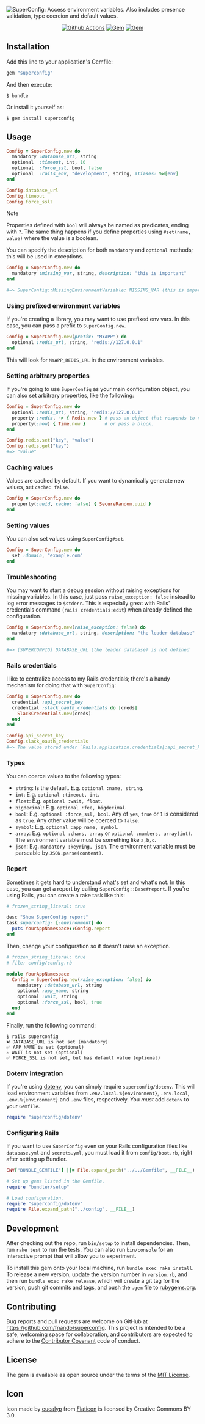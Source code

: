 ![SuperConfig: Access environment variables. Also includes presence validation, type coercion and default values.](https://raw.githubusercontent.com/fnando/superconfig/main/superconfig.png)

<p align="center">
  <a href="https://github.com/fnando/superconfig/actions/workflows/ruby-tests.yml"><img src="https://github.com/fnando/superconfig/workflows/ruby-tests/badge.svg" alt="Github Actions"></a>
  <a href="https://rubygems.org/gems/superconfig"><img src="https://img.shields.io/gem/v/superconfig.svg" alt="Gem"></a>
  <a href="https://rubygems.org/gems/superconfig"><img src="https://img.shields.io/gem/dt/superconfig.svg" alt="Gem"></a>
</p>

## Installation

Add this line to your application's Gemfile:

```ruby
gem "superconfig"
```

And then execute:

    $ bundle

Or install it yourself as:

    $ gem install superconfig

## Usage

```ruby
Config = SuperConfig.new do
  mandatory :database_url, string
  optional  :timeout, int, 10
  optional  :force_ssl, bool, false
  optional  :rails_env, "development", string, aliases: %w[env]
end

Config.database_url
Config.timeout
Config.force_ssl?
```

> [!NOTE]
>
> Properties defined with `bool` will always be named as predicates, ending with
> `?`. The same thing happens if you define properties using `#set(name, value)`
> where the value is a boolean.

You can specify the description for both `mandatory` and `optional` methods;
this will be used in exceptions.

```ruby
Config = SuperConfig.new do
  mandatory :missing_var, string, description: "this is important"
end

#=> SuperConfig::MissingEnvironmentVariable: MISSING_VAR (this is important) is not defined
```

### Using prefixed environment variables

If you're creating a library, you may want to use prefixed env vars. In this
case, you can pass a prefix to `SuperConfig.new`.

```ruby
Config = SuperConfig.new(prefix: "MYAPP") do
  optional :redis_url, string, "redis://127.0.0.1"
end
```

This will look for `MYAPP_REDIS_URL` in the environment variables.

### Setting arbitrary properties

If you're going to use `SuperConfig` as your main configuration object, you can
also set arbitrary properties, like the following:

```ruby
Config = SuperConfig.new do
  optional :redis_url, string, "redis://127.0.0.1"
  property :redis, -> { Redis.new } # pass an object that responds to #call
  property(:now) { Time.now }       # or pass a block.
end

Config.redis.set("key", "value")
Config.redis.get("key")
#=> "value"
```

### Caching values

Values are cached by default. If you want to dynamically generate new values,
set `cache: false`.

```ruby
Config = SuperConfig.new do
  property(:uuid, cache: false) { SecureRandom.uuid }
end
```

### Setting values

You can also set values using `SuperConfig#set`.

```ruby
Config = SuperConfig.new do
  set :domain, "example.com"
end
```

### Troubleshooting

You may want to start a debug session without raising exceptions for missing
variables. In this case, just pass `raise_exception: false` instead to log error
messages to `$stderr`. This is especially great with Rails' credentials command
(`rails credentials:edit`) when already defined the configuration.

```ruby
Config = SuperConfig.new(raise_exception: false) do
  mandatory :database_url, string, description: "the leader database"
end

#=> [SUPERCONFIG] DATABASE_URL (the leader database) is not defined
```

### Rails credentials

I like to centralize access to my Rails credentials; there's a handy mechanism
for doing that with `SuperConfig`:

```ruby
Config = SuperConfig.new do
  credential :api_secret_key
  credential :slack_oauth_credentials do |creds|
    SlackCredentials.new(creds)
  end
end

Config.api_secret_key
Config.slack_oauth_credentials
#=> The value stored under `Rails.application.credentials[:api_secret_key]`
```

### Types

You can coerce values to the following types:

- `string`: Is the default. E.g. `optional :name, string`.
- `int`: E.g. `optional :timeout, int`.
- `float`: E.g. `optional :wait, float`.
- `bigdecimal`: E.g. `optional :fee, bigdecimal`.
- `bool`: E.g. `optional :force_ssl, bool`. Any of `yes`, `true` or `1` is
  considered as `true`. Any other value will be coerced to `false`.
- `symbol`: E.g. `optional :app_name, symbol`.
- `array`: E.g. `optional :chars, array` or `optional :numbers, array(int)`. The
  environment variable must be something like `a,b,c`.
- `json`: E.g. `mandatory :keyring, json`. The environment variable must be
  parseable by `JSON.parse(content)`.

### Report

Sometimes it gets hard to understand what's set and what's not. In this case,
you can get a report by calling `SuperConfig::Base#report`. If you're using
Rails, you can create a rake task like this:

```ruby
# frozen_string_literal: true

desc "Show SuperConfig report"
task superconfig: [:environment] do
  puts YourAppNamespace::Config.report
end
```

Then, change your configuration so it doesn't raise an exception.

```ruby
# frozen_string_literal: true
# file: config/config.rb

module YourAppNamespace
  Config = SuperConfig.new(raise_exception: false) do
    mandatory :database_url, string
    optional :app_name, string
    optional :wait, string
    optional :force_ssl, bool, true
  end
end
```

Finally, run the following command:

```console
$ rails superconfig
❌ DATABASE_URL is not set (mandatory)
✅ APP_NAME is set (optional)
⚠️ WAIT is not set (optional)
✅ FORCE_SSL is not set, but has default value (optional)
```

### Dotenv integration

If you're using [dotenv](https://rubygems.org/gems/dotenv), you can simply
require `superconfig/dotenv`. This will load environment variables from
`.env.local.%{environment}`, `.env.local`, `.env.%{environment}` and `.env`
files, respectively. You _must_ add `dotenv` to your `Gemfile`.

```ruby
require "superconfig/dotenv"
```

### Configuring Rails

If you want to use `SuperConfig` even on your Rails configuration files like
`database.yml` and `secrets.yml`, you must load it from `config/boot.rb`, right
after setting up Bundler.

```ruby
ENV["BUNDLE_GEMFILE"] ||= File.expand_path("../../Gemfile", __FILE__)

# Set up gems listed in the Gemfile.
require "bundler/setup"

# Load configuration.
require "superconfig/dotenv"
require File.expand_path("../config", __FILE__)
```

## Development

After checking out the repo, run `bin/setup` to install dependencies. Then, run
`rake test` to run the tests. You can also run `bin/console` for an interactive
prompt that will allow you to experiment.

To install this gem onto your local machine, run `bundle exec rake install`. To
release a new version, update the version number in `version.rb`, and then run
`bundle exec rake release`, which will create a git tag for the version, push
git commits and tags, and push the `.gem` file to
[rubygems.org](https://rubygems.org).

## Contributing

Bug reports and pull requests are welcome on GitHub at
https://github.com/fnando/superconfig. This project is intended to be a safe,
welcoming space for collaboration, and contributors are expected to adhere to
the [Contributor Covenant](http://contributor-covenant.org) code of conduct.

## License

The gem is available as open source under the terms of the
[MIT License](http://opensource.org/licenses/MIT).

## Icon

Icon made by [eucalyp](https://www.flaticon.com/authors/eucalyp) from
[Flaticon](https://www.flaticon.com/) is licensed by Creative Commons BY 3.0.
